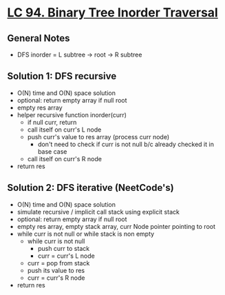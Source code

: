 # [LC 94. Binary Tree Inorder Traversal](https://leetcode.com/problems/binary-tree-inorder-traversal/)

## General Notes

- DFS inorder = L subtree -> root -> R subtree

## Solution 1: DFS recursive

- O(N) time and O(N) space solution
- optional: return empty array if null root
- empty res array
- helper recursive function inorder(curr)
  - if null curr, return
  - call itself on curr's L node
  - push curr's value to res array (process curr node)
    - don't need to check if curr is not null b/c already checked it in base case
  - call itself on curr's R node
- return res

## Solution 2: DFS iterative (NeetCode's)

- O(N) time and O(N) space solution
- simulate recursive / implicit call stack using explicit stack
- optional: return empty array if null root
- empty res array, empty stack array, curr Node pointer pointing to root
- while curr is not null or while stack is non empty
  - while curr is not null
    - push curr to stack
    - curr = curr's L node
  - curr = pop from stack
  - push its value to res
  - curr = curr's R node
- return res
